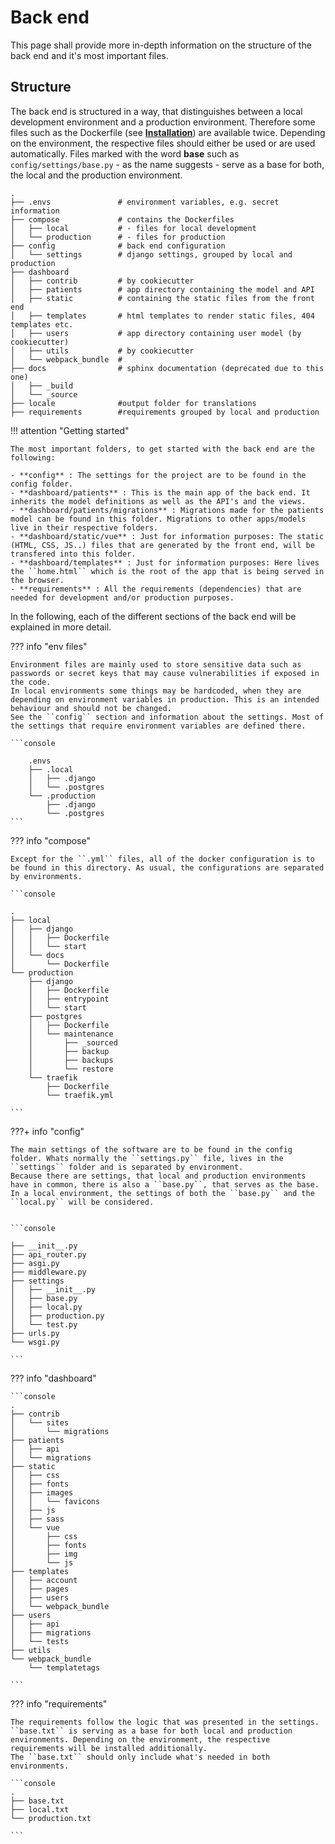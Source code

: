 # Back end

This page shall provide more in-depth information on the structure of the back end and it's most important files.



## Structure

The back end is structured in a way, that distinguishes between a local development environment and a production environment.
Therefore some files such as the Dockerfile (see [**Installation**](/dashboard-docs/02_Installation)) are available twice. Depending on the environment, the respective files should either be used or are used automatically.
Files marked with the word **base** such as ``config/settings/base.py`` - as the name suggests - serve as a base for both,
the local and the production environment. 

```console
.
├── .envs               # environment variables, e.g. secret information
├── compose             # contains the Dockerfiles
│   ├── local           # - files for local development
│   └── production      # - files for production
├── config              # back end configuration
│   └── settings        # django settings, grouped by local and production
├── dashboard
│   ├── contrib         # by cookiecutter
│   ├── patients        # app directory containing the model and API
│   ├── static          # containing the static files from the front end
│   ├── templates       # html templates to render static files, 404 templates etc.
│   ├── users           # app directory containing user model (by cookiecutter)
│   ├── utils           # by cookiecutter
│   └── webpack_bundle  #
├── docs                # sphinx documentation (deprecated due to this one)
│   ├── _build
│   └── _source
├── locale              #output folder for translations
├── requirements        #requirements grouped by local and production 

```

!!! attention "Getting started"
    
    The most important folders, to get started with the back end are the following:

    - **config** : The settings for the project are to be found in the config folder.
    - **dashboard/patients** : This is the main app of the back end. It inherits the model definitions as well as the API's and the views.
    - **dashboard/patients/migrations** : Migrations made for the patients model can be found in this folder. Migrations to other apps/models live in their respective folders.
    - **dashboard/static/vue** : Just for information purposes: The static (HTML, CSS, JS..) files that are generated by the front end, will be transfered into this folder.
    - **dashboard/templates** : Just for information purposes: Here lives the ``home.html`` which is the root of the app that is being served in the browser. 
    - **requirements** : All the requirements (dependencies) that are needed for development and/or production purposes.

In the following, each of the different sections of the back end will be explained in more detail.

??? info "env files"
    
    Environment files are mainly used to store sensitive data such as passwords or secret keys that may cause vulnerabilities if exposed in the code.
    In local environments some things may be hardcoded, when they are depending on environment variables in production. This is an intended behaviour and should not be changed.
    See the ``config`` section and information about the settings. Most of the settings that require environment variables are defined there.

    ```console

        .envs
        ├── .local
        │   ├── .django
        │   └── .postgres
        └── .production
            ├── .django
            └── .postgres
    ```


??? info "compose"

    Except for the ``.yml`` files, all of the docker configuration is to be found in this directory. As usual, the configurations are separated by environments.

    ```console

    .
    ├── local
    │   ├── django
    │   │   ├── Dockerfile
    │   │   └── start
    │   └── docs
    │       └── Dockerfile
    └── production
        ├── django
        │   ├── Dockerfile
        │   ├── entrypoint
        │   └── start
        ├── postgres
        │   ├── Dockerfile
        │   └── maintenance
        │       ├── _sourced
        │       ├── backup
        │       ├── backups
        │       └── restore
        └── traefik
            ├── Dockerfile
            └── traefik.yml

    ```

???+ info "config"

    The main settings of the software are to be found in the config folder. Whats normally the ``settings.py`` file, lives in the ``settings`` folder and is separated by environment.
    Because there are settings, that local and production environments have in common, there is also a ``base.py``, that serves as the base. In a local environment, the settings of both the ``base.py`` and the ``local.py`` will be considered.


    ```console

    ├── __init__.py
    ├── api_router.py
    ├── asgi.py
    ├── middleware.py
    ├── settings
    │   ├── __init__.py
    │   ├── base.py
    │   ├── local.py
    │   ├── production.py
    │   └── test.py
    ├── urls.py
    └── wsgi.py

    ```

??? info "dashboard"

    ```console
    .
    ├── contrib
    │   └── sites
    │       └── migrations
    ├── patients
    │   ├── api
    │   └── migrations
    ├── static
    │   ├── css
    │   ├── fonts
    │   ├── images
    │   │   └── favicons
    │   ├── js
    │   ├── sass
    │   └── vue
    │       ├── css
    │       ├── fonts
    │       ├── img
    │       └── js
    ├── templates
    │   ├── account
    │   ├── pages
    │   ├── users
    │   └── webpack_bundle
    ├── users
    │   ├── api
    │   ├── migrations
    │   └── tests
    ├── utils
    └── webpack_bundle
        └── templatetags

    ```

??? info "requirements"

    The requirements follow the logic that was presented in the settings. ``base.txt`` is serving as a base for both local and production environments. Depending on the environment, the respective requirements will be installed additionally.
    The ``base.txt`` should only include what's needed in both environments. 

    ```console
    .
    ├── base.txt
    ├── local.txt
    └── production.txt

    ```
